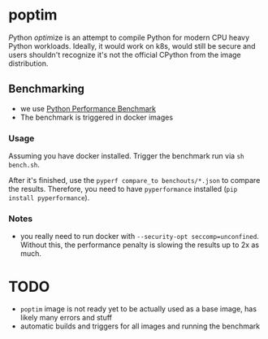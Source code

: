 # poptim
*P*ython *optim*ize is an attempt to compile Python for modern CPU heavy Python workloads. Ideally, it would work on k8s, would still be secure and users shouldn't recognize it's not the official CPython from the image distribution.

## Benchmarking
* we use [Python Performance Benchmark](https://pyperformance.readthedocs.io/)
* The benchmark is triggered in docker images

### Usage
Assuming you have docker installed. Trigger the benchmark run via `sh bench.sh`. 

After it's finished, use the `pyperf compare_to benchouts/*.json` to compare the results.  Therefore, you need to have `pyperformance` installed (`pip install pyperformance`).

### Notes
* you really need to run docker with `--security-opt seccomp=unconfined`. Without this, the performance penalty is slowing the results up to 2x as much.

# TODO
* `poptim` image is not ready yet to be actually used as a base image, has likely many errors and stuff
* automatic builds and triggers for all images and running the benchmark
